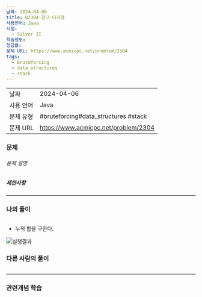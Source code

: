 ```yaml
---
날짜: 2024-04-06
title: B2304-창고-다각형
사용언어: Java
시험:
  - Silver II
학습정도: 
정답률: 
문제 URL: https://www.acmicpc.net/problem/2304
tags:
  - bruteforcing
  - data_structures
  - stack
---
```


|        |                                      |
| ------ | ------------------------------------ |
| 날짜     | 2024-04-06                           |
| 사용 언어  | Java                                 |
| 문제 유형  | #bruteforcing#data_structures #stack |
| 문제 URL | https://www.acmicpc.net/problem/2304 |



### 문제

###### 문제 설명


##### 제한사항


---

### 나의 풀이

```java

```
- 누적 합을 구한다.

![실행결과](/assets/CodingTest/B2304.png)
### 다른 사람의 풀이

```java

```

---
### 관련개념 학습

